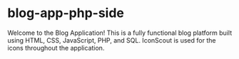 # blog-app-php-side
Welcome to the Blog Application! This is a fully functional blog platform built using HTML, CSS, JavaScript, PHP, and SQL. IconScout is used for the icons throughout the application.
